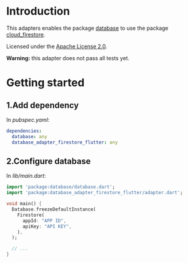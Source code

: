# Introduction
This adapters enables the package [database](https://github.com/dint-dev/database) to use
the package [cloud_firestore](https://pub.dev/packages/cloud_firestore).

Licensed under the [Apache License 2.0](LICENSE).

__Warning:__ this adapter does not pass all tests yet.

# Getting started
## 1.Add dependency
In _pubspec.yaml_:
```yaml
dependencies:
  database: any
  database_adapter_firestore_flutter: any
```

## 2.Configure database
In _lib/main.dart_:
```dart
import 'package:database/database.dart';
import 'package:database_adapter_firestore_flutter/adapter.dart';

void main() {
  Database.freezeDefaultInstance(
    Firestore(
      appId: "APP ID",
      apiKey: "API KEY",
    ),
  );

  // ...
}
```
